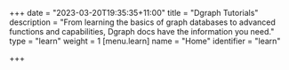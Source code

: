 +++
date = "2023-03-20T19:35:35+11:00"
title = "Dgraph Tutorials"
description = "From learning the basics of graph databases to advanced functions and capabilities, Dgraph docs have the information you need."
type = "learn"
weight = 1
[menu.learn]
  name = "Home"
  identifier = "learn"

+++




